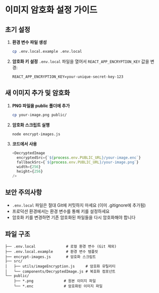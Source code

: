 # 이미지 암호화 설정 가이드

## 초기 설정

1. **환경 변수 파일 생성**
   ```bash
   cp .env.local.example .env.local
   ```

2. **암호화 키 설정**
   `.env.local` 파일을 열어서 `REACT_APP_ENCRYPTION_KEY` 값을 변경:
   ```
   REACT_APP_ENCRYPTION_KEY=your-unique-secret-key-123
   ```

## 새 이미지 추가 및 암호화

1. **PNG 파일을 public 폴더에 추가**
   ```bash
   cp your-image.png public/
   ```

2. **암호화 스크립트 실행**
   ```bash
   node encrypt-images.js
   ```

3. **코드에서 사용**
   ```javascript
   <DecryptedImage
     encryptedSrc={`${process.env.PUBLIC_URL}/your-image.enc`}
     fallbackSrc={`${process.env.PUBLIC_URL}/your-image.png`}
     width={256}
     height={256}
   />
   ```

## 보안 주의사항

- `.env.local` 파일은 절대 Git에 커밋하지 마세요 (이미 .gitignore에 추가됨)
- 프로덕션 환경에서는 환경 변수를 통해 키를 설정하세요
- 암호화 키를 변경하면 기존 암호화된 파일들을 다시 암호화해야 합니다

## 파일 구조
```
├── .env.local              # 로컬 환경 변수 (Git 제외)
├── .env.local.example      # 환경 변수 템플릿
├── encrypt-images.js       # 암호화 스크립트
├── src/
│   ├── utils/imageEncryption.js     # 암호화 유틸리티
│   └── components/DecryptedImage.js # 복호화 컴포넌트
└── public/
    ├── *.png              # 원본 이미지 파일
    └── *.enc              # 암호화된 이미지 파일
```